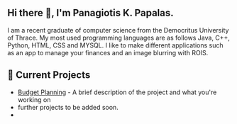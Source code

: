 ## Hi there 👋, I'm Panagiotis K. Papalas.

I am a recent graduate of computer science from the Democritus University of Thrace. My most used programming languages are as follows Java, C++, Python, HTML, CSS and MYSQL. I like to make different applications such as an app to manage your finances and an image blurring with ROIS. 

## 🌱 Current Projects

- [Budget Planning]([link-to-repository](https://github.com/PanosPapalas/Budget-Planer)) - A brief description of the project and what you're working on
- further projects to be added soon.
- 
<!--
**PanosPapalas/PanosPapalas** is a ✨ _special_ ✨ repository because its `README.md` (this file) appears on your GitHub profile.

Here are some ideas to get you started:

- 🔭 I’m currently working on ...
- 🌱 I’m currently learning ...
- 👯 I’m looking to collaborate on ...
- 🤔 I’m looking for help with ...
- 💬 Ask me about ...
- 📫 How to reach me: ...
- 😄 Pronouns: ...
- ⚡ Fun fact: ...
-->
